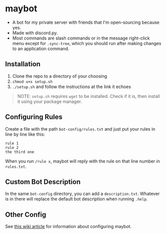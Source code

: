 # maybot
- A bot for my private server with friends that I'm open-sourcing because yes.
- Made with discord.py.
- Most commands are slash commands or in the message right-click menu except for `.sync-tree`, which you should run after making changes to an application command.

## Installation
1. Clone the repo to a directory of your choosing
2. `chmod u+x setup.sh`
3. `./setup.sh` and follow the instructions at the link it echoes

> NOTE: `setup.sh` requires `wget` to be installed. Check if it is, then install it using your package manager.

## Configuring Rules
Create a file with the path `bot-config/rules.txt` and just put your rules in line by line like this:
```
rule 1
rule 2
the third one
```
When you run `/rule x`, maybot will reply with the rule on that line number in `rules.txt`.

## Custom Bot Description
In the same `bot-config` directory, you can add a `description.txt`. Whatever is in there will replace the default bot description when running `.help`.

## Other Config
See [this wiki article](https://github.com/redstone-dev/maybot/wiki/Initial-configuration-of-maybot) for information about configuring maybot.
